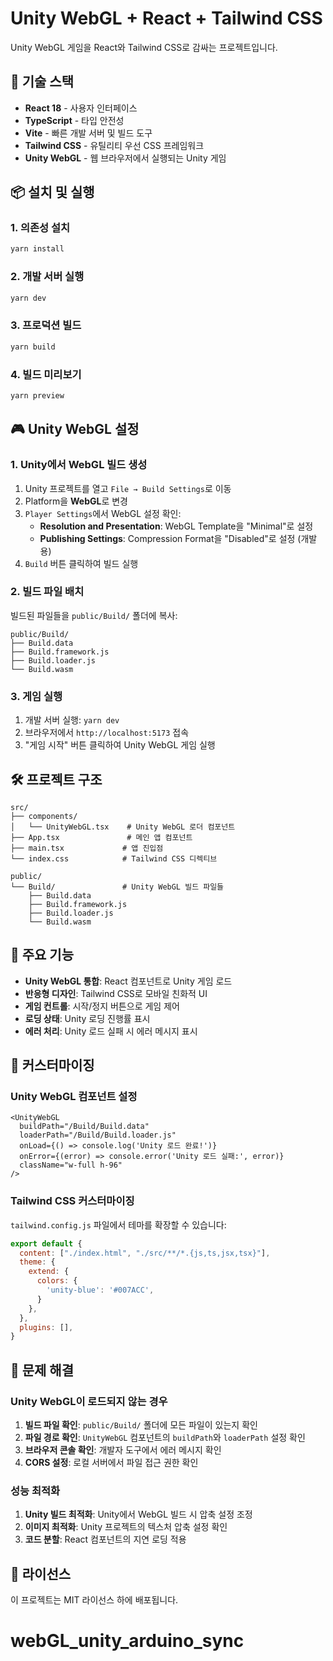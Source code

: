 # Unity WebGL + React + Tailwind CSS

Unity WebGL 게임을 React와 Tailwind CSS로 감싸는 프로젝트입니다.

## 🚀 기술 스택

- **React 18** - 사용자 인터페이스
- **TypeScript** - 타입 안전성
- **Vite** - 빠른 개발 서버 및 빌드 도구
- **Tailwind CSS** - 유틸리티 우선 CSS 프레임워크
- **Unity WebGL** - 웹 브라우저에서 실행되는 Unity 게임

## 📦 설치 및 실행

### 1. 의존성 설치
```bash
yarn install
```

### 2. 개발 서버 실행
```bash
yarn dev
```

### 3. 프로덕션 빌드
```bash
yarn build
```

### 4. 빌드 미리보기
```bash
yarn preview
```

## 🎮 Unity WebGL 설정

### 1. Unity에서 WebGL 빌드 생성

1. Unity 프로젝트를 열고 `File → Build Settings`로 이동
2. Platform을 **WebGL**로 변경
3. `Player Settings`에서 WebGL 설정 확인:
   - **Resolution and Presentation**: WebGL Template을 "Minimal"로 설정
   - **Publishing Settings**: Compression Format을 "Disabled"로 설정 (개발용)
4. `Build` 버튼 클릭하여 빌드 실행

### 2. 빌드 파일 배치

빌드된 파일들을 `public/Build/` 폴더에 복사:

```
public/Build/
├── Build.data
├── Build.framework.js
├── Build.loader.js
└── Build.wasm
```

### 3. 게임 실행

1. 개발 서버 실행: `yarn dev`
2. 브라우저에서 `http://localhost:5173` 접속
3. "게임 시작" 버튼 클릭하여 Unity WebGL 게임 실행

## 🛠️ 프로젝트 구조

```
src/
├── components/
│   └── UnityWebGL.tsx    # Unity WebGL 로더 컴포넌트
├── App.tsx               # 메인 앱 컴포넌트
├── main.tsx             # 앱 진입점
└── index.css            # Tailwind CSS 디렉티브

public/
└── Build/               # Unity WebGL 빌드 파일들
    ├── Build.data
    ├── Build.framework.js
    ├── Build.loader.js
    └── Build.wasm
```

## 🎨 주요 기능

- **Unity WebGL 통합**: React 컴포넌트로 Unity 게임 로드
- **반응형 디자인**: Tailwind CSS로 모바일 친화적 UI
- **게임 컨트롤**: 시작/정지 버튼으로 게임 제어
- **로딩 상태**: Unity 로딩 진행률 표시
- **에러 처리**: Unity 로드 실패 시 에러 메시지 표시

## 🔧 커스터마이징

### Unity WebGL 컴포넌트 설정

```tsx
<UnityWebGL
  buildPath="/Build/Build.data"
  loaderPath="/Build/Build.loader.js"
  onLoad={() => console.log('Unity 로드 완료!')}
  onError={(error) => console.error('Unity 로드 실패:', error)}
  className="w-full h-96"
/>
```

### Tailwind CSS 커스터마이징

`tailwind.config.js` 파일에서 테마를 확장할 수 있습니다:

```js
export default {
  content: ["./index.html", "./src/**/*.{js,ts,jsx,tsx}"],
  theme: {
    extend: {
      colors: {
        'unity-blue': '#007ACC',
      }
    },
  },
  plugins: [],
}
```

## 🐛 문제 해결

### Unity WebGL이 로드되지 않는 경우

1. **빌드 파일 확인**: `public/Build/` 폴더에 모든 파일이 있는지 확인
2. **파일 경로 확인**: `UnityWebGL` 컴포넌트의 `buildPath`와 `loaderPath` 설정 확인
3. **브라우저 콘솔 확인**: 개발자 도구에서 에러 메시지 확인
4. **CORS 설정**: 로컬 서버에서 파일 접근 권한 확인

### 성능 최적화

1. **Unity 빌드 최적화**: Unity에서 WebGL 빌드 시 압축 설정 조정
2. **이미지 최적화**: Unity 프로젝트의 텍스처 압축 설정 확인
3. **코드 분할**: React 컴포넌트의 지연 로딩 적용

## 📝 라이선스

이 프로젝트는 MIT 라이선스 하에 배포됩니다.
# webGL_unity_arduino_sync
